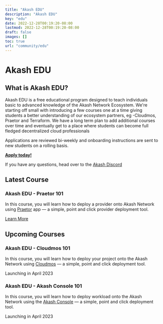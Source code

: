 ```yaml
---
title: "Akash EDU"
description: "Akash EDU"
key: "edu"
date: 2022-12-28T00:19:20-08:00
lastmod: 2022-12-28T00:19:20-08:00
draft: false
images: []
toc: true
url: "community/edu"
---
```


# Akash EDU

## What is Akash EDU?
Akash EDU is a free educational program designed to teach individuals basic to advanced knowledge of the Akash Network Ecosystem. We're starting off small with introducing a few courses one at a time giving students a better understanding of our ecosystem partners, eg -Cloudmos, Praetor and Terraform. We have a long term plan to add additional courses over time and eventually get to a place where students can become full fledged decentralized cloud professionals

Applications are reviewed bi-weekly and onboarding instructions are sent to new students on a rolling basis.

[__Apply today!__](https://akashnet.typeform.com/to/mVXke0He?typeform-source=akash.network)

If you have any questions, head over to the [Akash Discord](https://discord.akash.network/)

## Latest Course

### Akash EDU - Praetor 101

In this course, you will learn how to deploy a provider onto Akash Network using [Praetor](https://praetorapp.com/) app — a simple, point and click provider deployment tool. 

[Learn More](https://akash-edu.ctlabs.in/)

## Upcoming Courses

### Akash EDU - Cloudmos 101

In this course, you will learn how to deploy your project onto the Akash Network using [Cloudmos](https://cloudmos.io/) — a simple, point and click deployment tool. 

Launching in April 2023

### Akash EDU - Akash Console 101

In this course, you will learn how to deploy workload onto the Akash Network using the [Akash Console](https://console.akash.network/new-deployment)  — a simple, point and click deployment tool. 

Launching in April 2023

